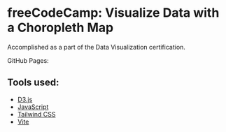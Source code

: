 <!-- @format -->

# freeCodeCamp: Visualize Data with a Choropleth Map

Accomplished as a part of the Data Visualization certification.

GitHub Pages:

## Tools used:

-   [D3.js](https://d3js.org/)
-   [JavaScript](https://developer.mozilla.org/en-US/docs/Web/JavaScript)
-   [Tailwind CSS](https://tailwindcss.com/docs/installation)
-   [Vite](https://vitejs.dev/guide/)
